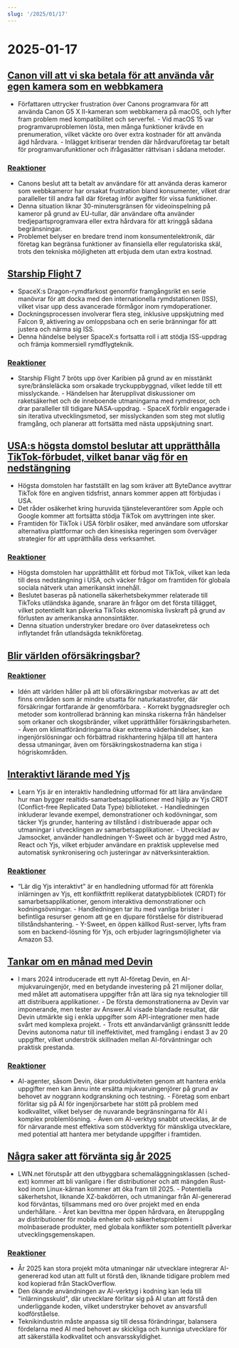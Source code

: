 ```yaml
---
slug: '/2025/01/17'
---
```


# 2025-01-17

## [Canon vill att vi ska betala för att använda vår egen kamera som en webbkamera](https://romanzipp.com/blog/no-you-cant-use-your-6299-canon-camera-as-a-webcam)

- Författaren uttrycker frustration över Canons programvara för att använda Canon G5 X II-kameran som webbkamera på macOS, och lyfter fram problem med kompatibilitet och serverfel. - Vid macOS 15 var programvaruproblemen lösta, men många funktioner krävde en prenumeration, vilket väckte oro över extra kostnader för att använda ägd hårdvara. - Inlägget kritiserar trenden där hårdvaruföretag tar betalt för programvarufunktioner och ifrågasätter rättvisan i sådana metoder.

### [Reaktioner](https://news.ycombinator.com/item?id=42735393)

- Canons beslut att ta betalt av användare för att använda deras kameror som webbkameror har orsakat frustration bland konsumenter, vilket drar paralleller till andra fall där företag inför avgifter för vissa funktioner.
- Denna situation liknar 30-minutersgränsen för videoinspelning på kameror på grund av EU-tullar, där användare ofta använder tredjepartsprogramvara eller extra hårdvara för att kringgå sådana begränsningar.
- Problemet belyser en bredare trend inom konsumentelektronik, där företag kan begränsa funktioner av finansiella eller regulatoriska skäl, trots den tekniska möjligheten att erbjuda dem utan extra kostnad.

## [Starship Flight 7](https://www.spacex.com/launches/mission/?missionId=starship-flight-7?submit)

- SpaceX:s Dragon-rymdfarkost genomför framgångsrikt en serie manövrar för att docka med den internationella rymdstationen (ISS), vilket visar upp dess avancerade förmågor inom rymdoperationer.
- Dockningsprocessen involverar flera steg, inklusive uppskjutning med Falcon 9, aktivering av omloppsbana och en serie bränningar för att justera och närma sig ISS.
- Denna händelse belyser SpaceX:s fortsatta roll i att stödja ISS-uppdrag och främja kommersiell rymdflygteknik.

### [Reaktioner](https://news.ycombinator.com/item?id=42731091)

- Starship Flight 7 bröts upp över Karibien på grund av en misstänkt syre/bränsleläcka som orsakade tryckuppbyggnad, vilket ledde till ett misslyckande. - Händelsen har återupplivat diskussioner om raketsäkerhet och de inneboende utmaningarna med rymdresor, och drar paralleller till tidigare NASA-uppdrag. - SpaceX förblir engagerade i sin iterativa utvecklingsmetod, ser misslyckanden som steg mot slutlig framgång, och planerar att fortsätta med nästa uppskjutning snart.

## [USA:s högsta domstol beslutar att upprätthålla TikTok-förbudet, vilket banar väg för en nedstängning](https://www.cnbc.com/2025/01/17/supreme-court-rules-to-uphold-tiktok-ban.html)

- Högsta domstolen har fastställt en lag som kräver att ByteDance avyttrar TikTok före en angiven tidsfrist, annars kommer appen att förbjudas i USA.
- Det råder osäkerhet kring huruvida tjänsteleverantörer som Apple och Google kommer att fortsätta stödja TikTok om avyttringen inte sker.
- Framtiden för TikTok i USA förblir osäker, med användare som utforskar alternativa plattformar och den kinesiska regeringen som överväger strategier för att upprätthålla dess verksamhet.

### [Reaktioner](https://news.ycombinator.com/item?id=42738464)

- Högsta domstolen har upprätthållit ett förbud mot TikTok, vilket kan leda till dess nedstängning i USA, och väcker frågor om framtiden för globala sociala nätverk utan amerikanskt innehåll.
- Beslutet baseras på nationella säkerhetsbekymmer relaterade till TikToks utländska ägande, snarare än frågor om det första tillägget, vilket potentiellt kan påverka TikToks ekonomiska livskraft på grund av förlusten av amerikanska annonsintäkter.
- Denna situation understryker bredare oro över datasekretess och inflytandet från utlandsägda teknikföretag.

## [Blir världen oförsäkringsbar?](https://charleshughsmith.substack.com/p/is-the-world-becoming-uninsurable)

### [Reaktioner](https://news.ycombinator.com/item?id=42732728)

- Idén att världen håller på att bli oförsäkringsbar motverkas av att det finns områden som är mindre utsatta för naturkatastrofer, där försäkringar fortfarande är genomförbara. - Korrekt byggnadsregler och metoder som kontrollerad bränning kan minska riskerna från händelser som orkaner och skogsbränder, vilket upprätthåller försäkringsbarheten. - Även om klimatförändringarna ökar extrema väderhändelser, kan ingenjörslösningar och förbättrad riskhantering hjälpa till att hantera dessa utmaningar, även om försäkringskostnaderna kan stiga i högriskområden.

## [Interaktivt lärande med Yjs](https://learn.yjs.dev/)

- Learn Yjs är en interaktiv handledning utformad för att lära användare hur man bygger realtids-samarbetsapplikationer med hjälp av Yjs CRDT (Conflict-free Replicated Data Type) biblioteket. - Handledningen inkluderar levande exempel, demonstrationer och kodövningar, som täcker Yjs grunder, hantering av tillstånd i distribuerade appar och utmaningar i utvecklingen av samarbetsapplikationer. - Utvecklad av Jamsocket, använder handledningen Y-Sweet och är byggd med Astro, React och Yjs, vilket erbjuder användare en praktisk upplevelse med automatisk synkronisering och justeringar av nätverksinteraktion.

### [Reaktioner](https://news.ycombinator.com/item?id=42731582)

- “Lär dig Yjs interaktivt” är en handledning utformad för att förenkla inlärningen av Yjs, ett konfliktfritt replikerat datatypbibliotek (CRDT) för samarbetsapplikationer, genom interaktiva demonstrationer och kodningsövningar. - Handledningen tar itu med vanliga brister i befintliga resurser genom att ge en djupare förståelse för distribuerad tillståndshantering. - Y-Sweet, en öppen källkod Rust-server, lyfts fram som en backend-lösning för Yjs, och erbjuder lagringsmöjligheter via Amazon S3.

## [Tankar om en månad med Devin](https://www.answer.ai/posts/2025-01-08-devin.html)

- I mars 2024 introducerade ett nytt AI-företag Devin, en AI-mjukvaruingenjör, med en betydande investering på 21 miljoner dollar, med målet att automatisera uppgifter från att lära sig nya teknologier till att distribuera applikationer. - De första demonstrationerna av Devin var imponerande, men tester av Answer.AI visade blandade resultat, där Devin utmärkte sig i enkla uppgifter som API-integrationer men hade svårt med komplexa projekt. - Trots ett användarvänligt gränssnitt ledde Devins autonoma natur till ineffektivitet, med framgång i endast 3 av 20 uppgifter, vilket underströk skillnaden mellan AI-förväntningar och praktisk prestanda.

### [Reaktioner](https://news.ycombinator.com/item?id=42734681)

- AI-agenter, såsom Devin, ökar produktiviteten genom att hantera enkla uppgifter men kan ännu inte ersätta mjukvaruingenjörer på grund av behovet av noggrann kodgranskning och testning. - Företag som enbart förlitar sig på AI för ingenjörsarbete har stött på problem med kodkvalitet, vilket belyser de nuvarande begränsningarna för AI i komplex problemlösning. - Även om AI-verktyg snabbt utvecklas, är de för närvarande mest effektiva som stödverktyg för mänskliga utvecklare, med potential att hantera mer betydande uppgifter i framtiden.

## [Några saker att förvänta sig år 2025](https://lwn.net/Articles/1003780/)

- LWN.net förutspår att den utbyggbara schemaläggningsklassen (sched-ext) kommer att bli vanligare i fler distributioner och att mängden Rust-kod inom Linux-kärnan kommer att öka fram till 2025. - Potentiella säkerhetshot, liknande XZ-bakdörren, och utmaningar från AI-genererad kod förväntas, tillsammans med oro över projekt med en enda underhållare. - Året kan bevittna mer öppen hårdvara, en återuppgång av distributioner för mobila enheter och säkerhetsproblem i molnbaserade produkter, med globala konflikter som potentiellt påverkar utvecklingsgemenskapen.

### [Reaktioner](https://news.ycombinator.com/item?id=42731962)

- År 2025 kan stora projekt möta utmaningar när utvecklare integrerar AI-genererad kod utan att fullt ut förstå den, liknande tidigare problem med kod kopierad från StackOverflow.
- Den ökande användningen av AI-verktyg i kodning kan leda till "inlärningsskuld", där utvecklare förlitar sig på AI utan att förstå den underliggande koden, vilket understryker behovet av ansvarsfull kodförståelse.
- Teknikindustrin måste anpassa sig till dessa förändringar, balansera fördelarna med AI med behovet av skickliga och kunniga utvecklare för att säkerställa kodkvalitet och ansvarsskyldighet.

<head>
  <meta property="og:title" content="Canon vill att vi ska betala för att använda vår egen kamera som en webbkamera" />
  <meta property="og:type" content="website" />
  <meta property="og:image" content="https://og.cho.sh/api/og/?title=Canon%20vill%20att%20vi%20ska%20betala%20f%C3%B6r%20att%20anv%C3%A4nda%20v%C3%A5r%20egen%20kamera%20som%20en%20webbkamera&subheading=fredag%2017%20januari%202025%3A%20Sammanfattning%20av%20Hacker%20News" />
</head>
